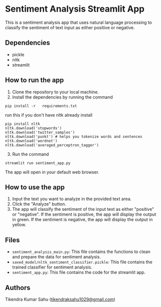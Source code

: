 # Sentiment Analysis Streamlit App

This is a sentiment analysis app that uses natural language processing to classify the sentiment of text input as either positive or negative.

## Dependencies
* pickle 
* nltk
* streamlit

## How to run the app

1. Clone the repository to your local machine.
2. Install the dependencies by running the command 
```
pip install -r   requirements.txt
```
run this if you don't have nltk already install

```
pip install nltk
nltk.download('stopwords')
nltk.download('twitter_samples')
nltk.download('punkt') # helps you tokenize words and sentences
nltk.download('wordnet')
nltk.download('averaged_perceptron_tagger')
```

3. Run the command 
```
streamlit run sentiment_app.py
```
The app will open in your default web browser.

## How to use the app
1. Input the text you want to analyze in the provided text area.
2. Click the "Analyze" button.
3. The app will classify the sentiment of the input text as either "positive" or "negative".
If the sentiment is positive, the app will display the output in green. If the sentiment is negative, the app will display the output in yellow.

## Files
* `sentiment_analysis_main.py`: This file contains the functions to clean and prepare the data for sentiment analysis.
* `saved_model/nltk_sentiment_classifier.pickle`: This file contains the trained classifier for sentiment analysis.
* `sentiment_app.py`: This file contains the code for the streamlit app.

## Authors
Tikendra Kumar Sahu (tikendraksahu1029@gmail.com)